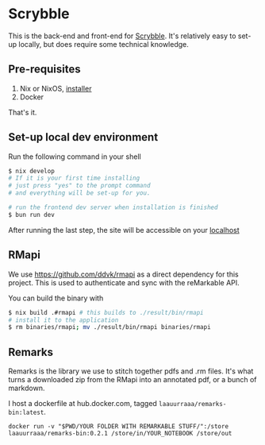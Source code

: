 # Scrybble

This is the back-end and front-end for [Scrybble](https://scrybble.ink). It's relatively easy to set-up locally, but does require some technical knowledge.

## Pre-requisites

1. Nix or NixOS, [installer](https://determinate.systems/posts/determinate-nix-installer/)
2. Docker

That's it.

## Set-up local dev environment

Run the following command in your shell

```bash
$ nix develop
# If it is your first time installing
# just press "yes" to the prompt command
# and everything will be set-up for you.

# run the frontend dev server when installation is finished
$ bun run dev
```

After running the last step, the site will be accessible on your [localhost](http://localhost)

## RMapi

We use https://github.com/ddvk/rmapi as a direct dependency for this project. This is used to authenticate and sync
with the reMarkable API.

You can build the binary with

```bash
$ nix build .#rmapi # this builds to ./result/bin/rmapi
# install it to the application
$ rm binaries/rmapi; mv ./result/bin/rmapi binaries/rmapi
```

## Remarks

Remarks is the library we use to stitch together pdfs and .rm files. It's what turns a downloaded zip from the RMapi
into an annotated pdf, or a bunch of markdown.

I host a dockerfile at hub.docker.com, tagged `laauurraaa/remarks-bin:latest`.

`docker run -v "$PWD/YOUR FOLDER WITH REMARKABLE STUFF/":/store laauurraaa/remarks-bin:0.2.1 /store/in/YOUR_NOTEBOOK /store/out`

